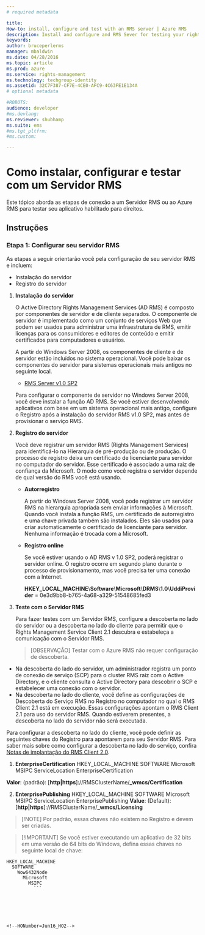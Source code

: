 ```yaml
---
# required metadata

title:
How-to: install, configure and test with an RMS server | Azure RMS
description: Install and configure and RMS Sever for testing your rights-enabled application.
keywords:
author: bruceperlerms
manager: mbaldwin
ms.date: 04/28/2016
ms.topic: article
ms.prod: azure
ms.service: rights-management
ms.technology: techgroup-identity
ms.assetid: 32C7F387-CF7E-4CE0-AFC9-4C63FE1E134A
# optional metadata

#ROBOTS:
audience: developer
#ms.devlang:
ms.reviewer: shubhamp
ms.suite: ems
#ms.tgt_pltfrm:
#ms.custom:

---
```


# Como instalar, configurar e testar com um Servidor RMS

Este tópico aborda as etapas de conexão a um Servidor RMS ou ao Azure RMS para testar seu aplicativo habilitado para direitos.
 
## Instruções

### Etapa 1: Configurar seu servidor RMS

As etapas a seguir orientarão você pela configuração de seu servidor RMS e incluem:

-   Instalação do servidor
-   Registro do servidor

1.  **Instalação do servidor**

    O Active Directory Rights Management Services (AD RMS) é composto por componentes de servidor e de cliente separados. O componente de servidor é implementado como um conjunto de serviços Web que podem ser usados para administrar uma infraestrutura de RMS, emitir licenças para os consumidores e editores de conteúdo e emitir certificados para computadores e usuários.

    A partir do Windows Server 2008, os componentes de cliente e de servidor estão incluídos no sistema operacional. Você pode baixar os componentes do servidor para sistemas operacionais mais antigos no seguinte local.

    -   [RMS Server v1.0 SP2](http://go.microsoft.com/fwlink/p/?linkid=73722)

    Para configurar o componente de servidor no Windows Server 2008, você deve instalar a função AD RMS. Se você estiver desenvolvendo aplicativos com base em um sistema operacional mais antigo, configure o Registro após a instalação do servidor RMS v1.0 SP2, mas antes de provisionar o serviço RMS.

2.  **Registro do servidor**

    Você deve registrar um servidor RMS (Rights Management Services) para identificá-lo na Hierarquia de pré-produção ou de produção. O processo de registro deixa um certificado de licenciante para servidor no computador do servidor. Esse certificado é associado a uma raiz de confiança da Microsoft. O modo como você registra o servidor depende de qual versão do RMS você está usando.

    -   **Autorregistro**

        A partir do Windows Server 2008, você pode registrar um servidor RMS na hierarquia apropriada sem enviar informações à Microsoft. Quando você instala a função RMS, um certificado de autorregistro e uma chave privada também são instalados. Eles são usados para criar automaticamente o certificado de licenciante para servidor. Nenhuma informação é trocada com a Microsoft.

    -   **Registro online**

        Se você estiver usando o AD RMS v 1.0 SP2, poderá registrar o servidor online. O registro ocorre em segundo plano durante o processo de provisionamento, mas você precisa ter uma conexão com a Internet.

        **HKEY\_LOCAL\_MACHINE**\\**Software**\\**Microsoft**\\**DRMS**\\**1.0**\\**UddiProvider** = 0e3d9bb8-b765-4a68-a329-51548685fed3

3. **Teste com o Servidor RMS**

    Para fazer testes com um Servidor RMS, configure a descoberta no lado do servidor ou a descoberta no lado do cliente para permitir que o Rights Management Service Client 2.1 descubra e estabeleça a comunicação com o Servidor RMS.

    >[OBSERVAÇÃO] Testar com o Azure RMS não requer configuração de descoberta.

  - Na descoberta do lado do servidor, um administrador registra um ponto de conexão de serviço (SCP) para o cluster RMS raiz com o Active Directory, e o cliente consulta o Active Directory para descobrir o SCP e estabelecer uma conexão com o servidor.
  - Na descoberta no lado do cliente, você define as configurações de Descoberta do Serviço RMS no Registro no computador no qual o RMS Client 2.1 está em execução. Essas configurações apontam o RMS Client 2.1 para uso do servidor RMS. Quando estiverem presentes, a descoberta no lado do servidor não será executada.

  Para configurar a descoberta no lado do cliente, você pode definir as seguintes chaves do Registro para apontarem para seu Servidor RMS. Para saber mais sobre como configurar a descoberta no lado do serviço, confira [Notas de implantação do RMS Client 2.0](https://technet.microsoft.com/en-us/library/jj159267(WS.10).aspx).

1. **EnterpriseCertification**
        HKEY_LOCAL_MACHINE        SOFTWARE          Microsoft            MSIPC              ServiceLocation                EnterpriseCertification

  **Valor**: (padrão): [**http|https**]://RMSClusterName/**_wmcs/Certification**

2. **EnterprisePublishing**
        HKEY_LOCAL_MACHINE        SOFTWARE          Microsoft            MSIPC              ServiceLocation                EnterprisePublishing **Value**: (Default): [**http|https**]://RMSClusterName/**_wmcs/Licensing**

>[!NOTE] Por padrão, essas chaves não existem no Registro e devem ser criadas.

>[!IMPORTANT] Se você estiver executando um aplicativo de 32 bits em uma versão de 64 bits do Windows, defina essas chaves no seguinte local de chave:<p>
  ```    
  HKEY_LOCAL_MACHINE
    SOFTWARE
      Wow6432Node
        Microsoft
          MSIPC
            ```

 

 


<!--HONumber=Jun16_HO2-->


